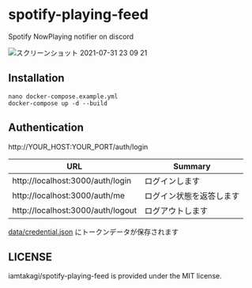 # spotify-playing-feed

Spotify NowPlaying notifier on discord

![スクリーンショット 2021-07-31 23 09 21](https://user-images.githubusercontent.com/46530214/127742439-6a4f862b-3caf-4af6-b1e8-626cec8e13b8.png)

## Installation

```
nano docker-compose.example.yml
docker-compose up -d --build
```

## Authentication

http://YOUR_HOST:YOUR_PORT/auth/login

| URL                               | Summary                  |
| --------------------------------- | ------------------------ |
| http://localhost:3000/auth/login  | ログインします           |
| http://localhost:3000/auth/me     | ログイン状態を返答します |
| http://localhost:3000/auth/logout | ログアウトします         |

[data/credential.json](data/credential.json) にトークンデータが保存されます

## LICENSE

iamtakagi/spotify-playing-feed is provided under the MIT license.
